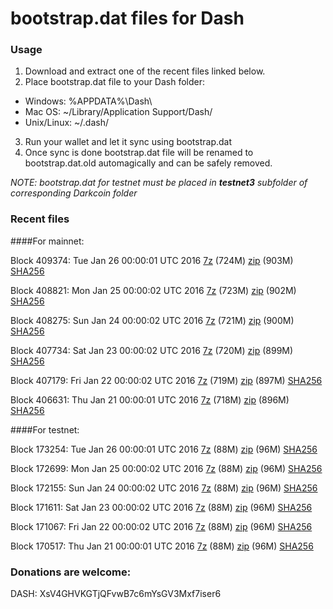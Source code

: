# bootstrap.dat files for Dash

### Usage

1. Download and extract one of the recent files linked below.
2. Place bootstrap.dat file to your Dash folder:
 - Windows: %APPDATA%\Dash\
 - Mac OS: ~/Library/Application Support/Dash/
 - Unix/Linux: ~/.dash/
3. Run your wallet and let it sync using bootstrap.dat
4. Once sync is done bootstrap.dat file will be renamed to bootstrap.dat.old automagically and can be safely removed.

_NOTE: bootstrap.dat for testnet must be placed in **testnet3** subfolder of corresponding Darkcoin folder_

### Recent files

####For mainnet:

Block 409374: Tue Jan 26 00:00:01 UTC 2016 [7z](https://transfer.sh/tfTuO/bootstrap.dat.20160126.7z) (724M) [zip](https://transfer.sh/TeKhG/bootstrap.dat.20160126.zip) (903M) [SHA256](https://transfer.sh/aPCMM/sha256.txt)

Block 408821: Mon Jan 25 00:00:02 UTC 2016 [7z](https://transfer.sh/UTvW7/bootstrap.dat.20160125.7z) (723M) [zip]() (902M) [SHA256](https://transfer.sh/YtZgE/sha256.txt)

Block 408275: Sun Jan 24 00:00:02 UTC 2016 [7z]() (721M) [zip]() (900M) [SHA256](https://transfer.sh/qhYPa/sha256.txt)

Block 407734: Sat Jan 23 00:00:02 UTC 2016 [7z](https://transfer.sh/iD8wP/bootstrap.dat.20160123.7z) (720M) [zip](https://transfer.sh/f8KNT/bootstrap.dat.20160123.zip) (899M) [SHA256](https://transfer.sh/R30lg/sha256.txt)

Block 407179: Fri Jan 22 00:00:02 UTC 2016 [7z](https://transfer.sh/12jM8J/bootstrap.dat.20160122.7z) (719M) [zip](https://transfer.sh/UlMaA/bootstrap.dat.20160122.zip) (897M) [SHA256](https://transfer.sh/zN4Co/sha256.txt)

Block 406631: Thu Jan 21 00:00:01 UTC 2016 [7z](https://transfer.sh/LbCG/bootstrap.dat.20160121.7z) (718M) [zip](https://transfer.sh/TWW8O/bootstrap.dat.20160121.zip) (896M) [SHA256](https://transfer.sh/QCdsV/sha256.txt)

####For testnet:

Block 173254: Tue Jan 26 00:00:01 UTC 2016 [7z](https://transfer.sh/lHMSI/bootstrap.dat.20160126.7z) (88M) [zip](https://transfer.sh/oth5d/bootstrap.dat.20160126.zip) (96M) [SHA256](https://transfer.sh/zMoBx/sha256.txt)

Block 172699: Mon Jan 25 00:00:02 UTC 2016 [7z](https://transfer.sh/HM23T/bootstrap.dat.20160125.7z) (88M) [zip](https://transfer.sh/o21aM/bootstrap.dat.20160125.zip) (96M) [SHA256](https://transfer.sh/qsqqu/sha256.txt)

Block 172155: Sun Jan 24 00:00:02 UTC 2016 [7z](https://transfer.sh/GeBZj/bootstrap.dat.20160124.7z) (88M) [zip](https://transfer.sh/zIRcU/bootstrap.dat.20160124.zip) (96M) [SHA256](https://transfer.sh/4k7nl/sha256.txt)

Block 171611: Sat Jan 23 00:00:02 UTC 2016 [7z](https://transfer.sh/Y5GDH/bootstrap.dat.20160123.7z) (88M) [zip](https://transfer.sh/14XupN/bootstrap.dat.20160123.zip) (96M) [SHA256](https://transfer.sh/PJJEo/sha256.txt)

Block 171067: Fri Jan 22 00:00:02 UTC 2016 [7z](https://transfer.sh/FpMQS/bootstrap.dat.20160122.7z) (88M) [zip](https://transfer.sh/15ekjk/bootstrap.dat.20160122.zip) (96M) [SHA256](https://transfer.sh/Xi7Yw/sha256.txt)

Block 170517: Thu Jan 21 00:00:01 UTC 2016 [7z](https://transfer.sh/dC07O/bootstrap.dat.20160121.7z) (88M) [zip](https://transfer.sh/8B7tq/bootstrap.dat.20160121.zip) (96M) [SHA256](https://transfer.sh/lfKyH/sha256.txt)

### Donations are welcome:

DASH: XsV4GHVKGTjQFvwB7c6mYsGV3Mxf7iser6
